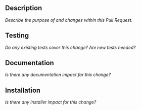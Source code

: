 ## Description

_Describe the purpose of and changes within this Pull Request._

## Testing

_Do any existing tests cover this change? Are new tests needed?_

## Documentation

_Is there any documentation impact for this change?_

## Installation

_Is there any installer impact for this change?_
